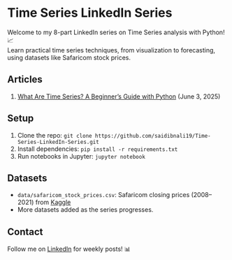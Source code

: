 # Time Series LinkedIn Series

Welcome to my 8-part LinkedIn series on Time Series analysis with Python! 📈  
Learn practical time series techniques, from visualization to forecasting, using datasets like Safaricom stock prices.

## Articles

1. [What Are Time Series? A Beginner’s Guide with Python](article1/article1_time_series_intro.ipynb) (June 3, 2025)

## Setup

1. Clone the repo: `git clone https://github.com/saidibnali19/Time-Series-LinkedIn-Series.git`
2. Install dependencies: `pip install -r requirements.txt`
3. Run notebooks in Jupyter: `jupyter notebook`

## Datasets

-   `data/safaricom_stock_prices.csv`: Safaricom closing prices (2008–2021) from [Kaggle](https://www.kaggle.com/datasets/fredrickkariuki/safaricom-historical-data)
-   More datasets added as the series progresses.

## Contact

Follow me on [LinkedIn](https://www.linkedin.com/in/said-bidhachi-ali/) for weekly posts! 📊
